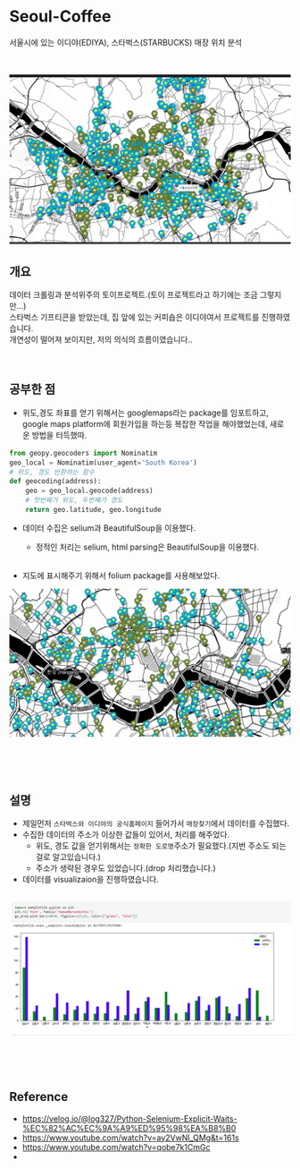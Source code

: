 # Seoul-Coffee
서울시에 있는 이디야(EDIYA), 스타벅스(STARBUCKS) 매장 위치 분석
<br/><br/><br/>


<img src="./images/re.PNG">

## 개요
데이터 크롤링과 분석위주의 토이프로젝트.(토이 프로젝트라고 하기에는 조금 그렇지만...)<br/>
스타벅스 기프티콘을 받았는데, 집 앞에 있는 커피숍은 이디야여서 프로젝트를 진행하였습니다.<br/>
개연성이 떨어져 보이지만, 저의 의식의 흐름이였습니다..
<br/><br/><br/>


## 공부한 점
- 위도,경도 좌표를 얻기 위해서는 googlemaps라는 package를 임포트하고, google maps platform에 회원가입을 하는등 복잡한 작업을 해야했었는데, 새로운 방법을 터득했따.<br/>
```python
from geopy.geocoders import Nominatim
geo_local = Nominatim(user_agent='South Korea')
# 위도, 경도 반환하는 함수
def geocoding(address):
    geo = geo_local.geocode(address)
    # 첫번째가 위도, 두번째가 경도
    return geo.latitude, geo.longitude
```
- 데이터 수집은 selium과 BeautifulSoup을 이용했다.<br/>
  - 정적인 처리는 selium, html parsing은 BeautifulSoup을 이용했다.<br/><br/>

- 지도에 표시해주기 위해서 folium package를 사용해보았다.
<img src="./images/2.PNG">

<br/><br/><br/>


## 설명
- 제일먼저 `스타벅스와 이디야의 공식홈페이지` 들어가서 `매장찾기`에서 데이터를 수집했다.
- 수집한 데이터의 주소가 이상한 값들이 있어서, 처리를 해주었다.
  - 위도, 경도 값을 얻기위해서는 `정확한 도로명`주소가 필요했다.(지번 주소도 되는걸로 알고있습니다.)
  - 주소가 생략된 경우도 있었습니다.(drop 처리했습니다.)
- 데이터를 visualizaion을 진행하였습니다.<br/><br/>
<img src="./images/1.PNG">

<br/><br/><br/>

## Reference
<ul>
<li><a href="https://velog.io/@log327/Python-Selenium-Explicit-Waits-%EC%82%AC%EC%9A%A9%ED%95%98%EA%B8%B0" target="_blank">https://velog.io/@log327/Python-Selenium-Explicit-Waits-%EC%82%AC%EC%9A%A9%ED%95%98%EA%B8%B0</a></li>
<li><a href="https://www.youtube.com/watch?v=ay2VwNl_QMg&t=161s" target="_blank">https://www.youtube.com/watch?v=ay2VwNl_QMg&t=161s</a></li>
<li><a href="https://www.youtube.com/watch?v=qobe7k1CmGc" target="_blank">https://www.youtube.com/watch?v=qobe7k1CmGc</a></li>
<li></li>
</ul>
